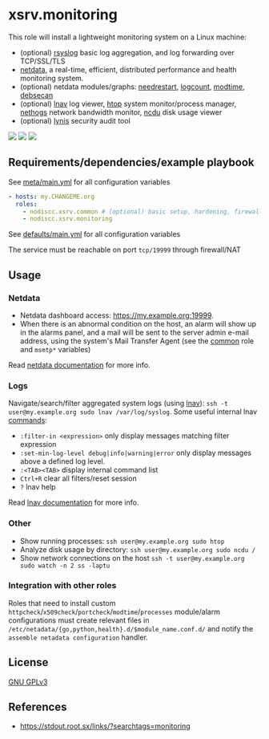 # xsrv.monitoring

This role will install a lightweight monitoring system on a Linux machine:
 - (optional) [rsyslog](https://en.wikipedia.org/wiki/Rsyslog) basic log aggregation, and log forwarding over TCP/SSL/TLS
 - [netdata](https://my-netdata.io/), a real-time, efficient, distributed performance and health monitoring system.
 - (optional) netdata modules/graphs: [needrestart](https://gitlab.com/nodiscc/netdata-needrestart), [logcount](https://gitlab.com/nodiscc/netdata-logcount), [modtime](https://gitlab.com/nodiscc/netdata-modtime), [debsecan](https://gitlab.com/nodiscc/netdata-debsecan)
 - (optional) [lnav](http://lnav.org/) log viewer, [htop](https://hisham.hm/htop/) system monitor/process manager, [nethogs](https://github.com/raboof/nethogs) network bandwidth monitor, [ncdu](https://en.wikipedia.org/wiki/Ncdu) disk usage viewer
 - (optional) [lynis](https://cisofy.com/lynis/) security audit tool

[![](https://screenshots.debian.net/screenshots/000/015/229/thumb.png)](https://screenshots.debian.net/package/netdata)
[![](https://screenshots.debian.net/screenshots/000/010/371/thumb.png)](https://screenshots.debian.net/package/lnav)
[![](https://screenshots.debian.net/screenshots/000/014/778/thumb.png)](https://screenshots.debian.net/package/htop)

## Requirements/dependencies/example playbook

See [meta/main.yml](defaults/main.yml) for all configuration variables

```yaml
- hosts: my.CHANGEME.org
  roles:
    - nodiscc.xsrv.common # (optional) basic setup, hardening, firewall
    - nodiscc.xsrv.monitoring
```

See [defaults/main.yml](defaults/main.yml) for all configuration variables

The service must be reachable on port `tcp/19999` through firewall/NAT


## Usage

### Netdata

- Netdata dashboard access: https://my.example.org:19999.
- When there is an abnormal condition on the host, an alarm will show up in the alarms panel, and a mail will be sent to the server admin e-mail address, using the system's Mail Transfer Agent (see the [common](../common) role and `msmtp*` variables)

Read [netdata documentation](https://docs.netdata.cloud/) for more info.

### Logs

Navigate/search/filter aggregated system logs (using [lnav](https://lnav.org/)): `ssh -t user@my.example.org sudo lnav /var/log/syslog`. Some useful internal lnav [commands](https://lnav.readthedocs.io/en/latest/):

- `:filter-in <expression>` only display messages matching filter expression
- `:set-min-log-level debug|info|warning|error` only display messages above a defined log level.
- `:<TAB><TAB>` display internal command list
- `Ctrl+R` clear all filters/reset session
- `?` lnav help

Read [lnav documentation](https://lnav.readthedocs.io/) for more info.

### Other

- Show running processes: `ssh user@my.example.org sudo htop`
- Analyze disk usage by directory: `ssh user@my.example.org sudo ncdu /`
- Show network connections on the host `ssh -t user@my.example.org sudo watch -n 2 ss -laptu`


### Integration with other roles

Roles that need to install custom `httpcheck`/`x509check`/`portcheck`/`modtime`/`processes` module/alarm configurations must create relevant files in `/etc/netadata/{go,python,health}.d/$module_name.conf.d/` and notify the `assemble netadata configuration` handler.


## License

[GNU GPLv3](../../LICENSE)


## References

- https://stdout.root.sx/links/?searchtags=monitoring
